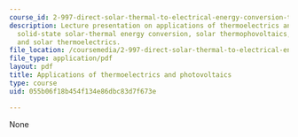 ```yaml
---
course_id: 2-997-direct-solar-thermal-to-electrical-energy-conversion-technologies-fall-2009
description: Lecture presentation on applications of thermoelectrics and photovoltaics,
  solid-state solar-thermal energy conversion, solar thermophovoltaics, solar thermophotonics,
  and solar thermoelectrics.
file_location: /coursemedia/2-997-direct-solar-thermal-to-electrical-energy-conversion-technologies-fall-2009/055b06f18b454f134e86dbc83d7f673e_MIT2_997F09_lec12.pdf
file_type: application/pdf
layout: pdf
title: Applications of thermoelectrics and photovoltaics
type: course
uid: 055b06f18b454f134e86dbc83d7f673e

---
```

None